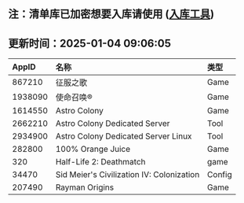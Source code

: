 ## 注：清单库已加密想要入库请使用 ([入库工具](https://github.com/BlankTMing/ManifestAutoUpdate/releases))

## 更新时间：2025-01-04 09:06:05
| AppID | 名称 | 类型  |
| :-------------------- | :----------------------------- | :----------- |
| 867210 | 征服之歌| Game |
| 1938090 | 使命召唤®| Game |
| 1614550 | Astro Colony| Game |
| 2662210 | Astro Colony Dedicated Server| Tool |
| 2934900 | Astro Colony Dedicated Server Linux| Tool |
| 282800 | 100% Orange Juice| Game |
| 320 | Half-Life 2: Deathmatch| game |
| 34470 | Sid Meier's Civilization IV: Colonization| Config |
| 207490 | Rayman Origins| Game |

